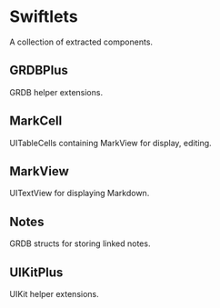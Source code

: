 # Swiftlets

A collection of extracted components.

## GRDBPlus

GRDB helper extensions.

## MarkCell

UITableCells containing MarkView for display, editing.

## MarkView

UITextView for displaying Markdown.

## Notes

GRDB structs for storing linked notes.

## UIKitPlus

UIKit helper extensions.
